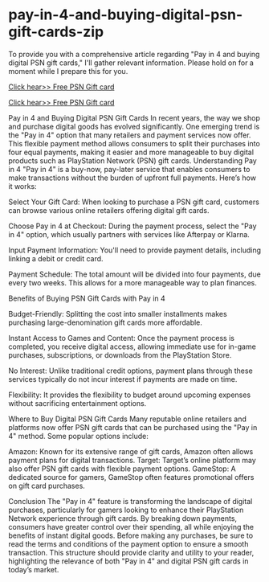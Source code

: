 # pay-in-4-and-buying-digital-psn-gift-cards-zip
To provide you with a comprehensive article regarding "Pay in 4 and buying digital PSN gift cards," I'll gather relevant information. Please hold on for a moment while I prepare this for you.

[Click hear>> Free PSN Gift card](https://shorturl.at/L9PGC)

[Click hear>> Free PSN Gift card](https://shorturl.at/L9PGC)

Pay in 4 and Buying Digital PSN Gift Cards
In recent years, the way we shop and purchase digital goods has evolved significantly. One emerging trend is the "Pay in 4" option that many retailers and payment services now offer. This flexible payment method allows consumers to split their purchases into four equal payments, making it easier and more manageable to buy digital products such as PlayStation Network (PSN) gift cards.
Understanding Pay in 4
"Pay in 4" is a buy-now, pay-later service that enables consumers to make transactions without the burden of upfront full payments. Here’s how it works:

Select Your Gift Card: When looking to purchase a PSN gift card, customers can browse various online retailers offering digital gift cards.

Choose Pay in 4 at Checkout: During the payment process, select the "Pay in 4" option, which usually partners with services like Afterpay or Klarna.


Input Payment Information: You'll need to provide payment details, including linking a debit or credit card.


Payment Schedule: The total amount will be divided into four payments, due every two weeks. This allows for a more manageable way to plan finances.


Benefits of Buying PSN Gift Cards with Pay in 4


Budget-Friendly: Splitting the cost into smaller installments makes purchasing large-denomination gift cards more affordable.


Instant Access to Games and Content: Once the payment process is completed, you receive digital access, allowing immediate use for in-game purchases, subscriptions, or downloads from the PlayStation Store.


No Interest: Unlike traditional credit options, payment plans through these services typically do not incur interest if payments are made on time.


Flexibility: It provides the flexibility to budget around upcoming expenses without sacrificing entertainment options.


Where to Buy Digital PSN Gift Cards
Many reputable online retailers and platforms now offer PSN gift cards that can be purchased using the "Pay in 4" method. Some popular options include:

Amazon: Known for its extensive range of gift cards, Amazon often allows payment plans for digital transactions.
Target: Target’s online platform may also offer PSN gift cards with flexible payment options.
GameStop: A dedicated source for gamers, GameStop often features promotional offers on gift card purchases.

Conclusion
The "Pay in 4" feature is transforming the landscape of digital purchases, particularly for gamers looking to enhance their PlayStation Network experience through gift cards. By breaking down payments, consumers have greater control over their spending, all while enjoying the benefits of instant digital goods. Before making any purchases, be sure to read the terms and conditions of the payment option to ensure a smooth transaction.
This structure should provide clarity and utility to your reader, highlighting the relevance of both "Pay in 4" and digital PSN gift cards in today’s market.
